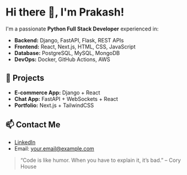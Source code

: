 # Hi there 👋, I'm Prakash!

I'm a passionate **Python Full Stack Developer** experienced in:

- **Backend:** Django, FastAPI, Flask, REST APIs
- **Frontend:** React, Next.js, HTML, CSS, JavaScript
- **Database:** PostgreSQL, MySQL, MongoDB
- **DevOps:** Docker, GitHub Actions, AWS

## 🚀 Projects
- **E-commerce App:** Django + React
- **Chat App:** FastAPI + WebSockets + React
- **Portfolio:** Next.js + TailwindCSS

## 📫 Contact Me
- [LinkedIn](https://www.linkedin.com/in/your-profile)
- Email: your.email@example.com

> “Code is like humor. When you have to explain it, it’s bad.” – Cory House
